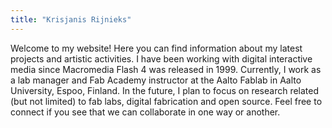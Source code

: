 ```yaml
---
title: "Krisjanis Rijnieks"
---
```


Welcome to my website! Here you can find information about my latest projects and artistic activities. I have been working with digital interactive media since Macromedia Flash 4 was released in 1999. Currently, I work as a lab manager and Fab Academy instructor at the Aalto Fablab in Aalto University, Espoo, Finland. In the future, I plan to focus on research related (but not limited) to fab labs, digital fabrication and open source. Feel free to connect if you see that we can collaborate in one way or another. 
